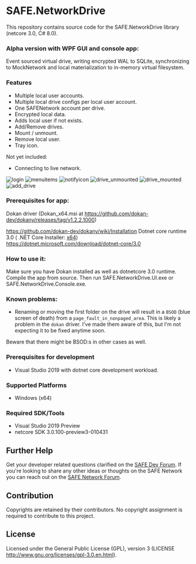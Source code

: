 # SAFE.NetworkDrive

This repository contains source code for the SAFE.NetworkDrive library (netcore 3.0, C# 8.0).

### Alpha version with WPF GUI and console app:

Event sourced virtual drive, writing encrypted WAL to SQLite, synchronizing to MockNetwork and local materialization to in-memory virtual filesystem.

### Features 

- Multiple local user accounts.
- Multiple local drive configs per local user account.
- One SAFENetwork account per drive.
- Encrypted local data.
- Adds local user if not exists.
- Add/Remove drives.
- Mount / unmount.
- Remove local user.
- Tray icon.

Not yet included:
 - Connecting to live network.

![login](https://user-images.githubusercontent.com/32025054/54231781-74e99c80-4509-11e9-8761-81ad92427a7e.png)
![menuitems](https://user-images.githubusercontent.com/32025054/54231782-74e99c80-4509-11e9-98ef-aa82b4eef4fe.png) ![notifyicon](https://user-images.githubusercontent.com/32025054/54231783-74e99c80-4509-11e9-81d9-a6a0a316efc1.png)
![drive_unmounted](https://user-images.githubusercontent.com/32025054/54231780-74e99c80-4509-11e9-91a5-c5e26c0ea5c3.png)
![drive_mounted](https://user-images.githubusercontent.com/32025054/54231778-74510600-4509-11e9-998c-a7722dddbd6b.png)
![add_drive](https://user-images.githubusercontent.com/32025054/54231777-74510600-4509-11e9-92a6-4b0e2e3b039a.png)

### Prerequisites for app:

Dokan driver (Dokan_x64.msi at https://github.com/dokan-dev/dokany/releases/tag/v1.2.2.1000)

https://github.com/dokan-dev/dokany/wiki/Installation
Dotnet core runtime 3.0 ( .NET Core Installer: [x64](https://dotnet.microsoft.com/download/thank-you/dotnet-runtime-3.0.0-preview3-windows-x64-installer))
https://dotnet.microsoft.com/download/dotnet-core/3.0

### How to use it:

Make sure you have Dokan installed as well as dotnetcore 3.0 runtime.
Compile the app from source. 
Then run SAFE.NetworkDrive.UI.exe or SAFE.NetworkDrive.Console.exe.

### Known problems:

- Renaming or moving the first folder on the drive will result in a `BSOD` (blue screen of death) from a `page_fault_in_nonpaged_area`.
This is likely a problem in the `dokan` driver. I've made them aware of this, but I'm not expecting it to be fixed anytime soon.

Beware that there might be BSOD:s in other cases as well.

### Prerequisites for development

- Visual Studio 2019 with dotnet core development workload.

### Supported Platforms

- Windows (x64)

### Required SDK/Tools
- Visual Studio 2019 Preview
- netcore SDK 3.0.100-preview3-010431

## Further Help

Get your developer related questions clarified on the [SAFE Dev Forum](https://forum.safedev.org/). If you're looking to share any other ideas or thoughts on the SAFE Network you can reach out on the [SAFE Network Forum](https://safenetforum.org/).


## Contribution

Copyrights are retained by their contributors. No copyright assignment is required to contribute to this project.


## License

Licensed under the General Public License (GPL), version 3 (LICENSE http://www.gnu.org/licenses/gpl-3.0.en.html).
